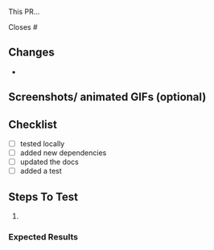 This PR...

Closes #

## Changes

-

## Screenshots/ animated GIFs (optional)

## Checklist

- [ ] tested locally
- [ ] added new dependencies
- [ ] updated the docs
- [ ] added a test

## Steps To Test

1.

### Expected Results
